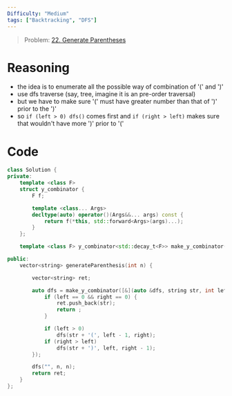 ```yaml
---
Difficulty: "Medium"
tags: ["Backtracking", "DFS"]
---
```


> Problem: [22. Generate Parentheses](https://leetcode.com/problems/generate-parentheses/description/)

# Reasoning 
- the idea is to enumerate all the possible way of combination of '(' and ')'
- use dfs traverse (say, tree, imagine it is an pre-order traversal) 
- but we have to make sure '(' must have greater number than that of ')' prior to the ')'
- so `if (left > 0) dfs()` comes first and `if (right > left)` makes sure that wouldn't have more ')' prior to '('


# Code
```c++
class Solution {
private:
    template <class F>
    struct y_combinator {
        F f; 

        template <class... Args>
        decltype(auto) operator()(Args&&... args) const {
            return f(*this, std::forward<Args>(args)...);
        }
    };

    template <class F> y_combinator<std::decay_t<F>> make_y_combinator(F&& f) { return {std::forward<F>(f)}; }

public:
    vector<string> generateParenthesis(int n) {

        vector<string> ret;

        auto dfs = make_y_combinator([&](auto &dfs, string str, int left, int right) {
            if (left == 0 && right == 0) {
                ret.push_back(str);
                return ;
            }

            if (left > 0)
                dfs(str + '(', left - 1, right);
            if (right > left)
                dfs(str + ')', left, right - 1);
        });

        dfs("", n, n);
        return ret;
    }
};
```	